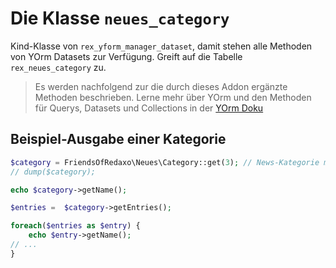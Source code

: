 # Die Klasse `neues_category`

Kind-Klasse von `rex_yform_manager_dataset`, damit stehen alle Methoden von YOrm Datasets zur Verfügung. Greift auf die Tabelle `rex_neues_category` zu.

> Es werden nachfolgend zur die durch dieses Addon ergänzte Methoden beschrieben. Lerne mehr über YOrm und den Methoden für Querys, Datasets und Collections in der [YOrm Doku](https://github.com/yakamara/yform/blob/master/docs/04_yorm.md)

## Beispiel-Ausgabe einer Kategorie

```php
$category = FriendsOfRedaxo\Neues\Category::get(3); // News-Kategorie mit der id=3
// dump($category);

echo $category->getName();

$entries =  $category->getEntries();

foreach($entries as $entry) {
    echo $entry->getName();
// ...
}
```
